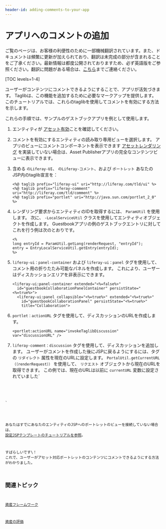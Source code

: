 ```yaml
---
header-id: adding-comments-to-your-app
---
```


# アプリへのコメントの追加

<p class="alert alert-info"><span class="wysiwyg-color-blue120">ご覧のページは、お客様の利便性のために一部機械翻訳されています。また、ドキュメントは頻繁に更新が加えられており、翻訳は未完成の部分が含まれることをご了承ください。最新情報は都度公開されておりますため、必ず英語版をご参照ください。翻訳に問題がある場合は、<a href="mailto:support-content-jp@liferay.com">こちら</a>までご連絡ください。</span></p>

[TOC levels=1-4]

ユーザーがコンテンツにコメントできるようにすることで、アプリが活気づきます。 Taglibは、この機能を追加するために必要なマークアップを提供します。 このチュートリアルでは、これらのtaglibを使用してコメントを有効にする方法を示します。

これらの手順では、サンプルのゲストブックアプリを例として使用します。

1.  エンティティが [アセット有効](/docs/7-1/tutorials/-/knowledge_base/t/asset-framework)ことを確認してください。

2.  コメントを有効にするエンティティの読み取り専用ビューを選択します。 アプリのビューにコメントコンポーネントを表示できます [アセットレンダリング](/docs/7-1/tutorials/-/knowledge_base/t/rendering-an-asset) を実装していない場合は、Asset Publisherアプリの完全なコンテンツビューに表示できます。

3.  含める `のLiferay-UI`、 `のLiferay-コメント`、および `ポートレット` あなたのJSP内のtaglib宣言を：
   
        <%@ taglib prefix="liferay-ui" uri="http://liferay.com/tld/ui" %>
        <%@ taglib prefix="liferay-comment" uri="http://liferay.com/tld/comment" %>
        <%@ taglib prefix="portlet" uri="http://java.sun.com/portlet_2_0" %>

4.  レンダリング要求からエンティティのIDを取得するには、 `ParamUtil` を使用します。 次に、 `-LocalServiceUtil` クラスを使用してエンティティオブジェクトを作成します。 Guestbookアプリの例のゲストブックエントリに対してこれを行う例は次のとおりです。
   
        <%
        long entryId = ParamUtil.getLong(renderRequest, "entryId");
        entry = EntryLocalServiceUtil.getEntry(entryId);
        %>

5.  `liferay-ui：panel-container` および `liferay-ui：panel` タグを使用して、コメント用の折りたたみ可能なパネルを作成します。 これにより、ユーザーはディスカッションエリアを非表示にできます。
   
        <liferay-ui:panel-container extended="<%=false%>"
          id="guestbookCollaborationPanelContainer" persistState="<%=true%>">
          <liferay-ui:panel collapsible="<%=true%>" extended="<%=true%>"
            id="guestbookCollaborationPanel" persistState="<%=true%>"
            title="Collaboration">

6.  `portlet：actionURL` タグを使用して、ディスカッションのURLを作成します。
   
        <portlet:actionURL name="invokeTaglibDiscussion" var="discussionURL" />

7.  `liferay-comment：discussion` タグを使用して、ディスカッションを追加します。 ユーザーがコメントを作成した後にJSPに戻るようにするには、タグの `リダイレクト` 属性を現在のURLに設定します。 `PortalUtil.getCurrentURL（（renderRequest））` を使用して、 `リクエスト` オブジェクトから現在のURLを取得できます。 この例では、現在のURLは以前に `currentURL` 変数に設定されていました`
<pre><code>        <liferay-comment:discussion className="<%=Entry.class.getName()%>"
          classPK="<%=entry.getEntryId()%>"
          formAction="<%=discussionURL%>" formName="fm2"
          ratingsEnabled="<%=true%>" redirect="<%=currentURL%>"
          userId="<%=entry.getUserId()%>" />

      </liferay-ui:panel>
    </liferay-ui:panel-container>
`</pre>

あなたはすでにあなたのエンティティのJSPへのポートレットのビューを接続していない場合は、 [設定JSPテンプレートのチュートリアルを参照](/docs/7-1/tutorials/-/knowledge_base/t/configuring-jsp-templates-for-an-asset-renderer)。

すばらしいです\！ これで、ユーザーがアセット対応ポートレットのコンテンツにコメントできるようにする方法がわかりました。

## 関連トピック

[資産フレームワーク](/docs/7-1/tutorials/-/knowledge_base/t/asset-framework)

[資産の評価](/docs/7-1/tutorials/-/knowledge_base/t/rating-assets)
